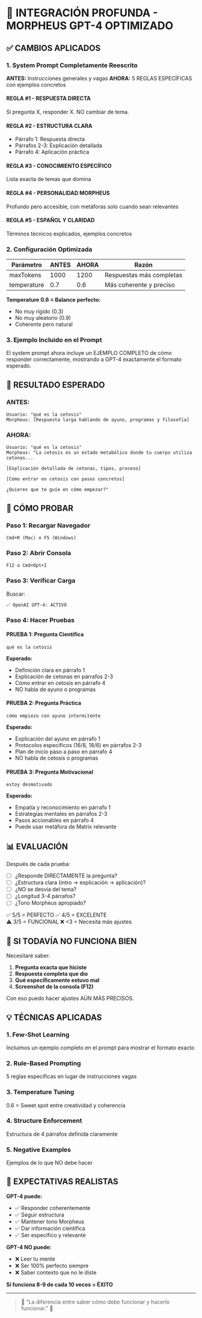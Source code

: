 # 🚀 INTEGRACIÓN PROFUNDA - MORPHEUS GPT-4 OPTIMIZADO

## ✅ CAMBIOS APLICADOS

### 1. System Prompt Completamente Reescrito

**ANTES:** Instrucciones generales y vagas
**AHORA:** 5 REGLAS ESPECÍFICAS con ejemplos concretos

#### REGLA #1 - RESPUESTA DIRECTA
Si pregunta X, responder X. NO cambiar de tema.

#### REGLA #2 - ESTRUCTURA CLARA
- Párrafo 1: Respuesta directa
- Párrafos 2-3: Explicación detallada
- Párrafo 4: Aplicación práctica

#### REGLA #3 - CONOCIMIENTO ESPECÍFICO
Lista exacta de temas que domina

#### REGLA #4 - PERSONALIDAD MORPHEUS
Profundo pero accesible, con metáforas solo cuando sean relevantes

#### REGLA #5 - ESPAÑOL Y CLARIDAD
Términos técnicos explicados, ejemplos concretos

### 2. Configuración Optimizada

| Parámetro | ANTES | AHORA | Razón |
|-----------|-------|-------|-------|
| maxTokens | 1000 | 1200 | Respuestas más completas |
| temperature | 0.7 | 0.6 | Más coherente y preciso |

**Temperature 0.6 = Balance perfecto:**
- No muy rígido (0.3)
- No muy aleatorio (0.9)
- Coherente pero natural

### 3. Ejemplo Incluido en el Prompt

El system prompt ahora incluye un EJEMPLO COMPLETO de cómo responder correctamente, mostrando a GPT-4 exactamente el formato esperado.

## 🎯 RESULTADO ESPERADO

### ANTES:
```
Usuario: "qué es la cetosis"
Morpheus: [Respuesta larga hablando de ayuno, programas y filosofía]
```

### AHORA:
```
Usuario: "qué es la cetosis"
Morpheus: "La cetosis es un estado metabólico donde tu cuerpo utiliza cetonas...

[Explicación detallada de cetonas, tipos, proceso]

[Cómo entrar en cetosis con pasos concretos]

¿Quieres que te guíe en cómo empezar?"
```

## 🧪 CÓMO PROBAR

### Paso 1: Recargar Navegador
```
Cmd+R (Mac) o F5 (Windows)
```

### Paso 2: Abrir Consola
```
F12 o Cmd+Opt+I
```

### Paso 3: Verificar Carga
Buscar:
```
✅ OpenAI GPT-4: ACTIVO
```

### Paso 4: Hacer Pruebas

#### PRUEBA 1: Pregunta Científica
```
qué es la cetosis
```
**Esperado:**
- Definición clara en párrafo 1
- Explicación de cetonas en párrafos 2-3
- Cómo entrar en cetosis en párrafo 4
- NO habla de ayuno o programas

#### PRUEBA 2: Pregunta Práctica
```
cómo empiezo con ayuno intermitente
```
**Esperado:**
- Explicación del ayuno en párrafo 1
- Protocolos específicos (16/8, 18/6) en párrafos 2-3
- Plan de inicio paso a paso en párrafo 4
- NO habla de cetosis o programas

#### PRUEBA 3: Pregunta Motivacional
```
estoy desmotivado
```
**Esperado:**
- Empatía y reconocimiento en párrafo 1
- Estrategias mentales en párrafos 2-3
- Pasos accionables en párrafo 4
- Puede usar metáfora de Matrix relevante

## 📊 EVALUACIÓN

Después de cada prueba:

- [ ] ¿Responde DIRECTAMENTE la pregunta?
- [ ] ¿Estructura clara (intro → explicación → aplicación)?
- [ ] ¿NO se desvía del tema?
- [ ] ¿Longitud 3-4 párrafos?
- [ ] ¿Tono Morpheus apropiado?

✅ 5/5 = PERFECTO
✅ 4/5 = EXCELENTE  
⚠️ 3/5 = FUNCIONAL
❌ <3 = Necesita más ajustes

## 🔧 SI TODAVÍA NO FUNCIONA BIEN

Necesitaré saber:

1. **Pregunta exacta que hiciste**
2. **Respuesta completa que dio**
3. **Qué específicamente estuvo mal**
4. **Screenshot de la consola (F12)**

Con eso puedo hacer ajustes AÚN MÁS PRECISOS.

## 💡 TÉCNICAS APLICADAS

### 1. Few-Shot Learning
Incluimos un ejemplo completo en el prompt para mostrar el formato exacto

### 2. Rule-Based Prompting
5 reglas específicas en lugar de instrucciones vagas

### 3. Temperature Tuning
0.6 = Sweet spot entre creatividad y coherencia

### 4. Structure Enforcement
Estructura de 4 párrafos definida claramente

### 5. Negative Examples
Ejemplos de lo que NO debe hacer

## 🎯 EXPECTATIVAS REALISTAS

**GPT-4 puede:**
- ✅ Responder coherentemente
- ✅ Seguir estructura
- ✅ Mantener tono Morpheus
- ✅ Dar información científica
- ✅ Ser específico y relevante

**GPT-4 NO puede:**
- ❌ Leer tu mente
- ❌ Ser 100% perfecto siempre
- ❌ Saber contexto que no le diste

**Si funciona 8-9 de cada 10 veces = ÉXITO**

---

> 💎 "La diferencia entre saber cómo debe funcionar y hacerlo funcionar." 💎

